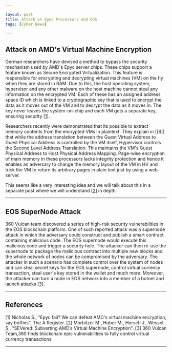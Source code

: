 ```yaml
---

layout: post
title: Attack on Epyc Processors and EOS
tags: [Cyber News]

---
```


## Attack on AMD's Virtual Machine Encryption

German researchers have devised a method to bypass the security mechanism used by AMD's Epyc server chips. These chips support a feature known as Secure Encrypted Virtualization. This feature is responsible for encrypting and decrypting virtual machines (VM) on the fly when they are stored in RAM. Due to this, the host operating system, hypervisor and any other malware on the host machine cannot steal any information on the encrypted VM. Each of these has an assigned address space ID which is linked to a cryptographic key that is used to encrypt the data as it moves out of the VM and to decrypt the data as it moves in. The key never leaves the system-on-chip and each VM gets a separate key, ensuring security \[[1]\].

Researchers recently were demonstrated that its possible to extract memory contents from the encrypted VMs in plaintext. They explain in \[[8]\] that while the address translation between the Guest Virtual Address to Guest Physical Address is controlled by the VM itself, Hypervisor controls the Second Level Address Translation. This maintains the VM's Guest Physical Address to Host Physical Address Mapping. Page-wise encryption of main memory in these processors lacks integrity protection and hence it enables an adversary to change the memory layout of the VM in HV and trick the VM to return its arbitrary pages in plain text just by using a web server.

This seems like a very interesting idea and we will talk about this in a separate post where we will understand \[[2]\] in depth.

---

## EOS SuperNode Attack
360 Vulcan team discovered a series of high-risk security vulnerabilities in the EOS blockchain platform. One of such reported attack was a supernode attack in which the adversary could construct and publish a smart contract containing malicious code. The EOS supernode would execute this malicious code and trigger a security hole. The attacker can then re-use the supernode to package the malicious contract into multiple new blocks and the whole network of nodes can be compromised by the adversary. The attacker in such a scenario has complete control over the system of nodes and can steal secret keys for the EOS supernode, control virtual currency transaction, steal user's key stored in the wallet and much more. Moreover, the attacker can turn a node in EOS network into a member of a botnet and launch attacks \[[3]\].

---

## References
\[1\] Nicholas S., "Epyc fail? We can defeat AMD's virtual machine encryption, say boffins", The A Register.
\[2\] Morbitzer M., Huber M., Horsch J., Wessel S., "SEVered: Subverting AMD’s Virtual Machine Encryption".
\[3\] 360 Vulcan Team,360 finds blockchain epic vulnerabilities to fully control virtual currency transactions

[1]: https://www.theregister.co.uk/2018/05/25/amd_epyc_sev_vm_encryption_bypass/ "Epyc fail? We can defeat AMD's virtual machine encryption, say boffins"
[2]: https://arxiv.org/pdf/1805.09604.pdf "SEVered: Subverting AMD’s Virtual Machine Encryption"
[3]: http://www.360.cn/newslist/zxzx/360fxqklssjldkwqkzxnhbjy.html "360 finds blockchain epic vulnerabilities to fully control virtual currency transactions"

---
